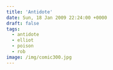 ```yaml
---
title: 'Antidote'
date: Sun, 18 Jan 2009 22:24:00 +0000
draft: false
tags:
  - antidote
  - elliot
  - poison
  - rob
image: /img/comic300.jpg
---
```



